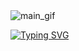 <div class="Gif_1">
  <img src="assets/icons/842.ico" alt="main_gif" style="left: -900px;">
</div>

[![Typing SVG](https://readme-typing-svg.demolab.com?font=Segoe+UI&size=22&duration=3000&pause=3000&color=F7F7F7&center=true&vCenter=true&random=true&width=435&lines=Welcome+to+Wincym32+Profile.;You+can+also+take+a+look+at+my+profile!;Someday+I+can+be+someone+else+in+this+world...;Hello+visitor!+%F0%9F%A5%A9;If+you+want+you+can+give+me+credits%2C+right%3F)](https://git.io/typing-svg)
